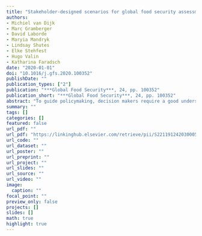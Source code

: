 ```yaml
---
title: "Stakeholder-designed scenarios for global food security assessments"
authors: 
- Michiel van Dijk
- Marc Gramberger
- David Laborde
- Maryia Mandryk
- Lindsay Shutes
- Elke Stehfest
- Hugo Valin
- Katharina Faradsch
date: "2020-01-01"
doi: "10.1016/j.gfs.2020.100352"
publishDate: ""
publication_types: ["2"]
publication: "***Global Food Security***, 24, pp. 100352"
publication_short: "***Global Food Security***, 24, pp. 100352"
abstract: "To guide policymaking, decision makers require a good understanding of the long-term drivers of food security and their interactions. Scenario analysis is widely considered as the appropriate tool to assess wicked problems, such as ensuring global food security, that are characterized by a high level of complexity and uncertainty. This paper describes the development process, storylines and drivers of four new global scenarios that are specifically designed to explore global food security up to the year 2050. To ensure the relevance, credibility and legitimacy of the scenarios, they have been developed using a participatory process, involving a diverse group of stakeholders. The scenarios consist of storylines and a scenario database that presents projections for key drivers, which can be used as an input into global simulation models."
summary: ""
tags: []
categories: []
featured: false
url_pdf: ""
url_pdf: "https://linkinghub.elsevier.com/retrieve/pii/S2211912420300055"
url_code: ""
url_dataset: ""
url_poster: ""
url_preprint: ""
url_project: ""
url_slides: ""
url_source: ""
url_video: ""
image: 
  caption: ""
focal_point: ""
preview_only: false
projects: []
slides: []
math: true
highlight: true
---
```

